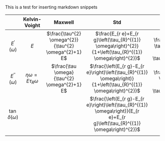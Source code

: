 This is a test for inserting markdown snippets

|  | Kelvin-Voight | Maxwell | Std | Gen |
|:---------------------------:|:--------------------------------:|:-----------------------------------------------------:|:------------------------------------------------------------------------------------------------------------------------------:|:-------------------------------------------------------------------------------------------------------------------------------------:|
| $E^{\prime}(\omega)$ | $E$ | $\frac{\tau^{2} \omega^{2}}{\tau^{2} \omega^{2}+1} E$ | $\frac{E_{r e}+E_{r g}\left(\tau_{R}^{(1)} \omega\right)^{2}}{1+\left(\tau_{R}^{(1)} \omega\right)^{2}}$ | $E^{(0)}+\sum_{\alpha} \frac{E^{(\alpha)}\left(\omega \tau_{R}^{(\alpha)}\right)^{2}}{1+\left(\omega \tau_{R}^{(\alpha)}\right)^{2}}$ |
| $E^{\prime \prime}(\omega)$ | $\eta \omega =E \tau_{R} \omega$ | $\frac{\tau \omega}{\tau^{2} \omega^{2}+1} E$ | $\frac{\left(E_{r g}-E_{r e}\right)\left(\tau_{R}^{(1)} \omega\right)}{1+\left(\tau_{R}^{(1)} \omega\right)^{2}}$ | $\sum_{\alpha} \frac{E^{(\alpha)}\left(\omega \tau_{R}^{(\alpha)}\right)}{1+\left(\omega \tau_{R}^{(\alpha)}\right)^{2}}$ |
| $\tan \delta(\omega)$ |  |  | $\frac{\left(E_{r g}-E_{r e}\right)\left(\tau_{R}^{(1)} \omega\right)}{E_{r e}+E_{r g}\left(\tau_{R}^{(1)} \omega\right)^{2}}$ | $\frac{E^{\prime \prime}(\omega)}{E^{\prime}(\omega)}$ |
|  |  |  |  |  |
